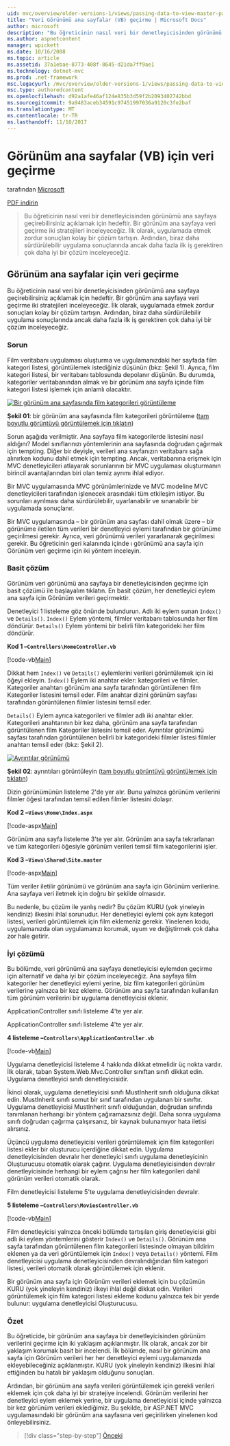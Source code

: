 ```yaml
---
uid: mvc/overview/older-versions-1/views/passing-data-to-view-master-pages-vb
title: "Veri Görünümü ana sayfalar (VB) geçirme | Microsoft Docs"
author: microsoft
description: "Bu öğreticinin nasıl veri bir denetleyicisinden görünümü ana sayfaya geçirebilirsiniz açıklamak için hedeftir. Veri görünümüne m geçirme iki stratejileri inceleyeceğiz..."
ms.author: aspnetcontent
manager: wpickett
ms.date: 10/16/2008
ms.topic: article
ms.assetid: 37a1ebae-8773-408f-8645-d21da7ff9ae1
ms.technology: dotnet-mvc
ms.prod: .net-framework
msc.legacyurl: /mvc/overview/older-versions-1/views/passing-data-to-view-master-pages-vb
msc.type: authoredcontent
ms.openlocfilehash: d92a1afe46af124e835b3d59f2b2093402742bbd
ms.sourcegitcommit: 9a9483aceb34591c97451997036a9120c3fe2baf
ms.translationtype: MT
ms.contentlocale: tr-TR
ms.lasthandoff: 11/10/2017
---
```

<a name="passing-data-to-view-master-pages-vb"></a>Görünüm ana sayfalar (VB) için veri geçirme
====================
tarafından [Microsoft](https://github.com/microsoft)

[PDF indirin](http://download.microsoft.com/download/e/f/3/ef3f2ff6-7424-48f7-bdaa-180ef64c3490/ASPNET_MVC_Tutorial_13_VB.pdf)

> Bu öğreticinin nasıl veri bir denetleyicisinden görünümü ana sayfaya geçirebilirsiniz açıklamak için hedeftir. Bir görünüm ana sayfaya veri geçirme iki stratejileri inceleyeceğiz. İlk olarak, uygulamada etmek zordur sonuçları kolay bir çözüm tartışın. Ardından, biraz daha sürdürülebilir uygulama sonuçlarında ancak daha fazla ilk iş gerektiren çok daha iyi bir çözüm inceleyeceğiz.


## <a name="passing-data-to-view-master-pages"></a>Görünüm ana sayfalar için veri geçirme

Bu öğreticinin nasıl veri bir denetleyicisinden görünümü ana sayfaya geçirebilirsiniz açıklamak için hedeftir. Bir görünüm ana sayfaya veri geçirme iki stratejileri inceleyeceğiz. İlk olarak, uygulamada etmek zordur sonuçları kolay bir çözüm tartışın. Ardından, biraz daha sürdürülebilir uygulama sonuçlarında ancak daha fazla ilk iş gerektiren çok daha iyi bir çözüm inceleyeceğiz.

### <a name="the-problem"></a>Sorun

Film veritabanı uygulaması oluşturma ve uygulamanızdaki her sayfada film kategori listesi, görüntülemek istediğiniz düşünün (bkz: Şekil 1). Ayrıca, film kategori listesi, bir veritabanı tablosunda depolanır düşünün. Bu durumda, kategoriler veritabanından almak ve bir görünüm ana sayfa içinde film kategori listesi işlemek için anlamlı olacaktır.


[![Bir görünüm ana sayfasında film kategorileri görüntüleme](passing-data-to-view-master-pages-vb/_static/image2.png)](passing-data-to-view-master-pages-vb/_static/image1.png)

**Şekil 01**: bir görünüm ana sayfasında film kategorileri görüntüleme ([tam boyutlu görüntüyü görüntülemek için tıklatın](passing-data-to-view-master-pages-vb/_static/image3.png))


Sorun aşağıda verilmiştir. Ana sayfaya film kategorilerde listesini nasıl aldığını? Model sınıflarınızı yöntemlerinin ana sayfasında doğrudan çağırmak için tempting. Diğer bir deyişle, verileri ana sayfanızın veritabanı sağa alınırken kodunu dahil etmek için tempting. Ancak, veritabanına erişmek için MVC denetleyicileri atlayarak sorunlarının bir MVC uygulaması oluşturmanın birincil avantajlarından biri olan temiz ayrımı ihlal ediyor.

Bir MVC uygulamasında MVC görünümlerinizde ve MVC modeline MVC denetleyicileri tarafından işlenecek arasındaki tüm etkileşim istiyor. Bu sorunları ayrılması daha sürdürülebilir, uyarlanabilir ve sınanabilir bir uygulamada sonuçlanır.

Bir MVC uygulamasında – bir görünüm ana sayfası dahil olmak üzere – bir görünüme iletilen tüm verileri bir denetleyici eylemi tarafından bir görünüme geçirilmesi gerekir. Ayrıca, veri görünümü verileri yararlanarak geçirilmesi gerekir. Bu öğreticinin geri kalanında içinde ı görünümü ana sayfa için Görünüm veri geçirme için iki yöntem inceleyin.

### <a name="the-simple-solution"></a>Basit çözüm

Görünüm veri görünümü ana sayfaya bir denetleyicisinden geçirme için basit çözümü ile başlayalım tıklatın. En basit çözüm, her denetleyici eylem ana sayfa için Görünüm verileri geçirmektir.

Denetleyici 1 listeleme göz önünde bulundurun. Adlı iki eylem sunan `Index()` ve `Details()`. `Index()` Eylem yöntemi, filmler veritabanı tablosunda her film döndürür. `Details()` Eylem yöntemi bir belirli film kategorideki her film döndürür.

**Kod 1 –`Controllers\HomeController.vb`**

[!code-vb[Main](passing-data-to-view-master-pages-vb/samples/sample1.vb)]

Dikkat hem `Index()` ve `Details()` eylemlerini verileri görüntülemek için iki öğeyi ekleyin. `Index()` Eylem iki anahtar ekler: kategorileri ve filmler. Kategoriler anahtarı görünüm ana sayfa tarafından görüntülenen film Kategoriler listesini temsil eder. Film anahtar dizini görünüm sayfası tarafından görüntülenen filmler listesini temsil eder.

`Details()` Eylem ayrıca kategorileri ve filmler adlı iki anahtar ekler. Kategorileri anahtarının bir kez daha, görünüm ana sayfa tarafından görüntülenen film Kategoriler listesini temsil eder. Ayrıntılar görünümü sayfası tarafından görüntülenen belirli bir kategorideki filmler listesi filmler anahtarı temsil eder (bkz: Şekil 2).


[![Ayrıntılar görünümü](passing-data-to-view-master-pages-vb/_static/image5.png)](passing-data-to-view-master-pages-vb/_static/image4.png)

**Şekil 02**: ayrıntıları görüntüleyin ([tam boyutlu görüntüyü görüntülemek için tıklatın](passing-data-to-view-master-pages-vb/_static/image6.png))


Dizin görünümünün listeleme 2'de yer alır. Bunu yalnızca görünüm verilerini filmler öğesi tarafından temsil edilen filmler listesini dolaşır.

**Kod 2 –`Views\Home\Index.aspx`**

[!code-aspx[Main](passing-data-to-view-master-pages-vb/samples/sample2.aspx)]

Görünüm ana sayfa listeleme 3'te yer alır. Görünüm ana sayfa tekrarlanan ve tüm kategorileri öğesiyle görünüm verileri temsil film kategorilerini işler.

**Kod 3 –`Views\Shared\Site.master`**

[!code-aspx[Main](passing-data-to-view-master-pages-vb/samples/sample3.aspx)]

Tüm veriler iletilir görünümü ve görünüm ana sayfa için Görünüm verilerine. Ana sayfaya veri iletmek için doğru bir şekilde olmasıdır.

Bu nedenle, bu çözüm ile yanlış nedir? Bu çözüm KURU (yok yineleyin kendiniz) ilkesini ihlal sorunudur. Her denetleyici eylemi çok aynı kategori listesi, verileri görüntülemek için film eklemeniz gerekir. Yinelenen kodu, uygulamanızda olan uygulamanızı korumak, uyum ve değiştirmek çok daha zor hale getirir.

### <a name="the-good-solution"></a>İyi çözümü

Bu bölümde, veri görünümü ana sayfaya denetleyicisi eylemden geçirme için alternatif ve daha iyi bir çözüm inceleyeceğiz. Ana sayfaya film kategoriler her denetleyici eylemi yerine, biz film kategorileri görünüm verilerine yalnızca bir kez ekleme. Görünüm ana sayfa tarafından kullanılan tüm görünüm verilerini bir uygulama denetleyicisi eklenir.

ApplicationController sınıfı listeleme 4'te yer alır.

ApplicationController sınıfı listeleme 4'te yer alır.

**4 listeleme –`Controllers\ApplicationController.vb`**

[!code-vb[Main](passing-data-to-view-master-pages-vb/samples/sample4.vb)]

Uygulama denetleyicisi listeleme 4 hakkında dikkat etmelidir üç nokta vardır. İlk olarak, taban System.Web.Mvc.Controller sınıftan sınıfı dikkat edin. Uygulama denetleyici sınıfı denetleyicisidir.

İkinci olarak, uygulama denetleyicisi sınıfı MustInherit sınıfı olduğuna dikkat edin. MustInherit sınıfı somut bir sınıf tarafından uygulanan bir sınıftır. Uygulama denetleyicisi MustInherit sınıfı olduğundan, doğrudan sınıfında tanımlanan herhangi bir yöntem çağıramazsınız değil. Daha sonra uygulama sınıfı doğrudan çağırma çalışırsanız, bir kaynak bulunamıyor hata iletisi alırsınız.

Üçüncü uygulama denetleyicisi verileri görüntülemek için film kategorileri listesi ekler bir oluşturucu içerdiğine dikkat edin. Uygulama denetleyicisinden devralır her denetleyici sınıfı uygulama denetleyicinin Oluşturucusu otomatik olarak çağırır. Uygulama denetleyicisinden devralır denetleyicisinde herhangi bir eylem çağrısı her film kategorileri dahil görünüm verileri otomatik olarak.

Film denetleyicisi listeleme 5'te uygulama denetleyicisinden devralır.

**5 listeleme –`Controllers\MoviesController.vb`**

[!code-vb[Main](passing-data-to-view-master-pages-vb/samples/sample5.vb)]

Film denetleyicisi yalnızca önceki bölümde tartışılan giriş denetleyicisi gibi adlı iki eylem yöntemlerini gösterir `Index()` ve `Details()`. Görünüm ana sayfa tarafından görüntülenen film kategorileri listesinde olmayan bildirim eklenen ya da veri görüntülemek için `Index()` veya `Details()` yöntemi. Film denetleyicisi uygulama denetleyicisinden devralındığından film kategori listesi, verileri otomatik olarak görüntülemek için eklenir.

Bir görünüm ana sayfa için Görünüm verileri eklemek için bu çözümün KURU (yok yineleyin kendiniz) ilkeyi ihlal değil dikkat edin. Verileri görüntülemek için film kategori listesi ekleme kodunu yalnızca tek bir yerde bulunur: uygulama denetleyicisi Oluşturucusu.

### <a name="summary"></a>Özet

Bu öğreticide, bir görünüm ana sayfaya bir denetleyicisinden görünüm verilerini geçirme için iki yaklaşım açıklanmıştır. İlk olarak, ancak zor bir yaklaşım korumak basit bir incelendi. İlk bölümde, nasıl bir görünüm ana sayfa için Görünüm verileri her her denetleyici eylemi uygulamanızda ekleyebileceğiniz açıklanmıştır. KURU (yok yineleyin kendiniz) ilkesini ihlal ettiğinden bu hatalı bir yaklaşım olduğunu sonuçları.

Ardından, bir görünüm ana sayfa verileri görüntülemek için gerekli verileri eklemek için çok daha iyi bir stratejiye incelendi. Görünüm verilerini her denetleyici eylem eklemek yerine, bir uygulama denetleyicisi içinde yalnızca bir kez görünüm verileri eklediğimiz. Bu şekilde, bir ASP.NET MVC uygulamasındaki bir görünüm ana sayfasına veri geçirilirken yinelenen kod önleyebilirsiniz.

>[!div class="step-by-step"]
[Önceki](creating-page-layouts-with-view-master-pages-vb.md)
